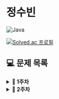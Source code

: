 # 정수빈

![Java](https://img.shields.io/badge/java-%23ED8B00.svg?style=for-the-badge&logo=java&logoColor=white)

[![Solved.ac
프로필](http://mazassumnida.wtf/api/v2/generate_badge?boj=sb991013)](https://solved.ac/sb991013)

## **💻 문제 목록**

<details markdown="1">
<summary><strong>📄 1주차 </strong></summary>

| 푼 문제 수 | 문제번호 |       제목        |                         문제 URL                         |                                             풀이 URL                                             |
| :--------: | :------: | :---------------: | :------------------------------------------------------: | :----------------------------------------------------------------------------------------------: |
|     1      |   2557   | 입출력과 사칙연산 |           https://www.acmicpc.net/problem/2557           | https://github.com/SoobinJung1013/coding_test_study/blob/main/soobinJung/BaekJoon/ProblemList.md |
|     2      |  10718   | 입출력과 사칙연산 |          https://www.acmicpc.net/problem/10718           | https://github.com/SoobinJung1013/coding_test_study/blob/main/soobinJung/BaekJoon/ProblemList.md |
|     3      |  72410   | 신규 아이디 추천  | https://programmers.co.kr/learn/courses/30/lessons/72410 | https://github.com/SoobinJung1013/coding_test_study/blob/main/soobinJung/BaekJoon/ProblemList.md |
|     4      |    1     |      Two Sum      |          https://leetcode.com/problems/two-sum/          | https://github.com/SoobinJung1013/coding_test_study/blob/main/soobinJung/BaekJoon/ProblemList.md |

---

</details>

<details markdown="1">
<summary><strong>📄 2주차 </strong></summary>

| 푼 문제 수 | 문제번호 |                                     제목                                     |                                             풀이 URL                                             |
| :--------: | :------: | :--------------------------------------------------------------------------: | :----------------------------------------------------------------------------------------------: |
|     1      |   2557   |          [입출력과 사칙연산](https://www.acmicpc.net/problem/2557)           | https://github.com/SoobinJung1013/coding_test_study/blob/main/soobinJung/BaekJoon/ProblemList.md |
|     2      |  10718   |          [입출력과 사칙연산](https://www.acmicpc.net/problem/10718)          | https://github.com/SoobinJung1013/coding_test_study/blob/main/soobinJung/BaekJoon/ProblemList.md |
|     3      |  72410   | [신규 아이디 추천](https://programmers.co.kr/learn/courses/30/lessons/72410) | https://github.com/SoobinJung1013/coding_test_study/blob/main/soobinJung/BaekJoon/ProblemList.md |
|     4      |    1     |              [Two Sum](https://leetcode.com/problems/two-sum/)               | https://github.com/SoobinJung1013/coding_test_study/blob/main/soobinJung/BaekJoon/ProblemList.md |

---

</details>
